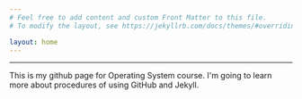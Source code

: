 ```yaml
---
# Feel free to add content and custom Front Matter to this file.
# To modify the layout, see https://jekyllrb.com/docs/themes/#overriding-theme-defaults

layout: home
---
```

-----

This is my github page for Operating System course.
I'm going to learn more about procedures of using GitHub and Jekyll.
